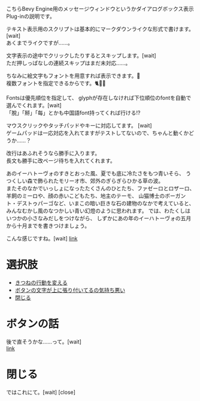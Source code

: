 こちらBevy Engine用のメッセージウィンドウというかダイアログボックス表示Plug-inの説明です。

テキスト表示用のスクリプトは基本的にマークダウンライクな形式で書けます。[wait]  
あくまでライクですが……。

文字表示の途中でクリックしたりするとスキップします。[wait]  
ただ押しっぱなしの連続スキップはまだ未対応……。

ちなみに絵文字もフォントを用意すれば表示できます。🦊  
複数フォントを指定できるからです。🐈🐶🐇

Fontsは優先順位を指定して、
glyphが存在しなければ下位順位のfontを自動で選んでくれます。[wait]  
「脫」「掰」「每」とかも中国語font持ってくれば行ける!?

マウスクリックやタッチパッドやキーに対応してます。 [wait]   
ゲームパッドは一応対応を入れてますがテストしてないので、ちゃんと動くかどうか……？

改行はあふれそうなら勝手に入ります。  
長文も勝手に改ページ待ちを入れてくれます。

あのイーハトーヴォのすきとおった風、夏でも底に冷たさをもつ青いそら、
うつくしい森で飾られたモリーオ市、郊外のぎらぎらひかる草の波。  
またそのなかでいっしょになったたくさんのひとたち、ファゼーロとロザーロ、
羊飼のミーロや、顔の赤いこどもたち、地主のテーモ、
山猫博士のボーガント・デストゥパーゴなど、いまこの暗い巨きな石の建物のなかで考えていると、
みんなむかし風のなつかしい青い幻燈のように思われます。
では、わたくしはいつかの小さなみだしをつけながら、
しずかにあの年のイーハトーヴォの五月から十月までを書きつけましょう。

こんな感じですね。[wait]
[link](explain01.md#選択肢)

# 選択肢
* [きつねの行動を変える](choice_example.md#テストヘッダー1)
* [ボタンの文字が上に張り付いてるの気持ち悪い](explain01.md#ボタンの話)
* [閉じる](explain01.md#閉じる)

# ボタンの話
後で直そうかな……って。[wait]  
[link](explain01.md#選択肢)

# 閉じる
ではこれにて。[wait]
[close]
